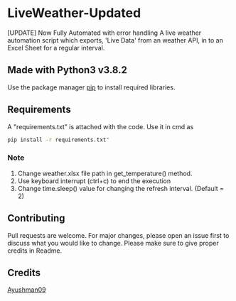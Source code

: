 # LiveWeather-Updated
[UPDATE] Now Fully Automated with error handling
A live weather automation script which exports, 'Live Data' from an weather API, in to an Excel Sheet for a regular interval.

## Made with Python3 v3.8.2

Use the package manager [pip](https://pip.pypa.io/en/stable/) to install required libraries.

## Requirements
A "requirements.txt" is attached with the code.
Use it in cmd as 
```bash
pip install -r requirements.txt"
```
### Note
1. Change weather.xlsx file path in get_temperature() method.
2. Use keyboard interrupt (ctrl+c) to end the execution
3. Change time.sleep() value for changing the refresh interval. (Default = 2)
## Contributing
Pull requests are welcome. For major changes, please open an issue first to discuss what you would like to change.
Please make sure to give proper credits in Readme.

## Credits
[Ayushman09](https://www.github.com/Ayushman09)

